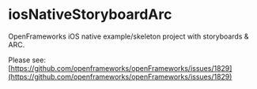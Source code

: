 iosNativeStoryboardArc
======================

OpenFrameworks iOS native example/skeleton project with storyboards &amp; ARC.

Please see: [https://github.com/openframeworks/openFrameworks/issues/1829](https://github.com/openframeworks/openFrameworks/issues/1829)
